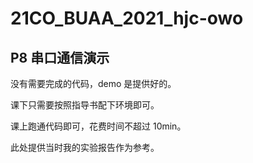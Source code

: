 # 21CO_BUAA_2021_hjc-owo

## P8 串口通信演示

没有需要完成的代码，demo 是提供好的。

课下只需要按照指导书配下环境即可。

课上跑通代码即可，花费时间不超过 10min。



此处提供当时我的实验报告作为参考。

